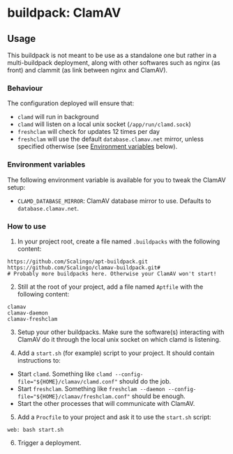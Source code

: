 # buildpack: ClamAV

## Usage

This buildpack is not meant to be use as a standalone one but rather in a
multi-buildpack deployment, along with other softwares such as nginx (as front)
and clammit (as link between nginx and ClamAV).

### Behaviour

The configuration deployed will ensure that:

- `clamd` will run in background
- `clamd` will listen on a local unix socket (`/app/run/clamd.sock`)
- `freshclam` will check for updates 12 times per day
- `freshclam` will use the default `database.clamav.net` mirror, unless
  specified otherwise (see [Environment variables](#environment-variables)
  below).

### Environment variables

The following environment variable is available for you to tweak the ClamAV
setup:

- `CLAMD_DATABASE_MIRROR`: ClamAV database mirror to use. Defaults to
  `database.clamav.net`.

### How to use

1. In your project root, create a file named `.buildpacks` with the following
content:

```
https://github.com/Scalingo/apt-buildpack.git
https://github.com/Scalingo/clamav-buildpack.git#
# Probably more buildpacks here. Otherwise your ClamAV won't start!
```

2. Still at the root of your project, add a file named `Aptfile` with the
following content:

```
clamav
clamav-daemon
clamav-freshclam
```

3. Setup your other buildpacks. Make sure the software(s) interacting with
ClamAV do it through the local unix socket on which clamd is listening.

4. Add a `start.sh` (for example) script to your project. It should contain
instructions to:

  - Start `clamd`. Something like `clamd --config-file="${HOME}/clamav/clamd.conf"`
    should do the job.
  - Start `freshclam`. Something like `freshclam --daemon --config-file="${HOME}/clamav/freshclam.conf"`
    should be enough.
  - Start the other processes that will communicate with ClamAV.

5. Add a `Procfile` to your project and ask it to use the `start.sh` script:

```
web: bash start.sh
```

6. Trigger a deployment.

